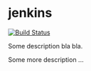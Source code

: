 # jenkins

[![Build Status](http://localhost:8080/buildStatus/icon?job=scm_poll)](http://localhost:8080/job/scm_poll/)

Some description bla bla.

Some more description ...
